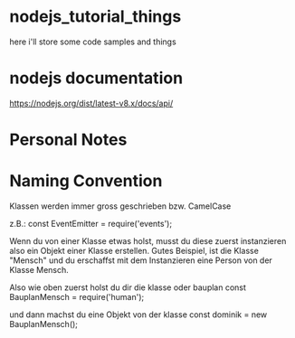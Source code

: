 # nodejs_tutorial_things
here i'll store some code samples and things


# nodejs documentation
https://nodejs.org/dist/latest-v8.x/docs/api/


# Personal Notes
# Naming Convention
Klassen werden immer gross geschrieben bzw. CamelCase

z.B.: const EventEmitter = require('events');

Wenn du von einer Klasse etwas holst, musst du diese zuerst instanzieren also ein Objekt einer Klasse erstellen.
Gutes Beispiel, ist die Klasse "Mensch" und du erschaffst mit dem Instanzieren eine Person von der Klasse Mensch.

Also wie oben zuerst holst du dir die klasse oder bauplan
const BauplanMensch = require('human');

und dann machst du eine Objekt von der klasse
const dominik = new BauplanMensch();